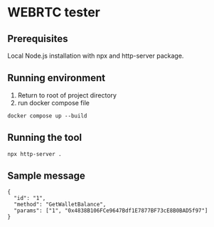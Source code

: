 # WEBRTC tester

## Prerequisites

Local Node.js installation with npx and http-server package.

## Running environment
1. Return to root of project directory
2. run docker compose file
```
docker compose up --build
```

## Running the tool
```
npx http-server .
```

## Sample message
```
{
  "id": "1",
  "method": "GetWalletBalance",
  "params": ["1", "0x4838B106FCe9647Bdf1E7877BF73cE8B0BAD5f97"]
}
```
